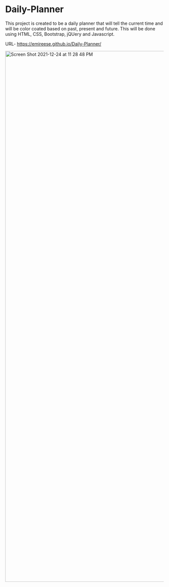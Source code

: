 # Daily-Planner

This project is created to be a daily planner that will tell the current time and will be color coated based on past, present and future. This will be done using HTML, CSS, Bootstrap, jQUery and Javascript. 

URL- https://emireese.github.io/Daily-Planner/

<img width="1680" alt="Screen Shot 2021-12-24 at 11 28 48 PM" src="https://user-images.githubusercontent.com/87937862/147377422-4a1dcab2-b78b-4941-895c-03369c4f11eb.png">

